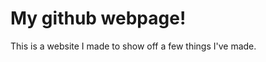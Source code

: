 <div>
  <h1>My github webpage!</h1>
</div>
<div>
  <p>This is a website I made to show off a few things I've made.</p>
</div>
